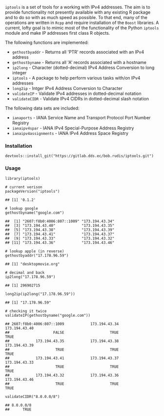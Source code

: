 `iptools` is a set of tools for a working with IPv4 addresses. The aim is to provide functionality not presently available with any existing R package and to do so with as much speed as possible. To that end, many of the operations are written in `Rcpp` and require installation of the `Boost` libraries. A current, lofty goal is to mimic most of the functionality of the Python `iptools` module and make IP addresses first class R objects.

The following functions are implemented:

-   `gethostbyaddr` - Returns all 'PTR' records associated with an IPv4 address
-   `gethostbyname` - Returns all 'A' records associated with a hostname
-   `ip2long` - Character (dotted-decimal) IPv4 Address Conversion to long integer
-   `iptools` - A package to help perform various tasks with/on IPv4 addresses
-   `long2ip` - Intger IPv4 Address Conversion to Character
-   `validateIP` - Validate IPv4 addresses in dotted-decimal notation
-   `validateCIDR` - Validate IPv4 CIDRs in dotted-decimal slash notation

The following data sets are included:

-   `ianaports` - IANA Service Name and Transport Protocol Port Number Registry
-   `ianaipv4spar` - IANA IPv4 Special-Purpose Address Registry
-   `ianaipv4assignments` - IANA IPv4 Address Space Registry

### Installation

``` {.r}
devtools::install_git("https://gitlab.dds.ec/bob.rudis/iptools.git")
```

### Usage

``` {.r}
library(iptools)

# current verison
packageVersion("iptools")
```

    ## [1] '0.1.2'

``` {.r}
# lookup google
gethostbyname("google.com")
```

    ##  [1] "2607:f8b0:4006:807::1009" "173.194.43.34"           
    ##  [3] "173.194.43.40"            "173.194.43.35"           
    ##  [5] "173.194.43.38"            "173.194.43.39"           
    ##  [7] "173.194.43.41"            "173.194.43.37"           
    ##  [9] "173.194.43.33"            "173.194.43.32"           
    ## [11] "173.194.43.36"            "173.194.43.46"

``` {.r}
# lookup apple (in reverse)
gethostbyaddr("17.178.96.59")
```

    ## [1] "desktopmovie.org"

``` {.r}
# decimal and back
ip2long("17.178.96.59")
```

    ## [1] 296902715

``` {.r}
long2ip(ip2long("17.178.96.59"))
```

    ## [1] "17.178.96.59"

``` {.r}
# checking it twice
validateIP(gethostbyname("google.com"))
```

    ## 2607:f8b0:4006:807::1009            173.194.43.34            173.194.43.40 
    ##                    FALSE                     TRUE                     TRUE 
    ##            173.194.43.35            173.194.43.38            173.194.43.39 
    ##                     TRUE                     TRUE                     TRUE 
    ##            173.194.43.41            173.194.43.37            173.194.43.33 
    ##                     TRUE                     TRUE                     TRUE 
    ##            173.194.43.32            173.194.43.36            173.194.43.46 
    ##                     TRUE                     TRUE                     TRUE

``` {.r}
validateCIDR("8.0.0.0/8")
```

    ## 8.0.0.0/8 
    ##      TRUE
